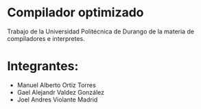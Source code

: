 # Compilador optimizado
Trabajo de la Universidad Politécnica de Durango de la materia de compiladores e interpretes.

# Integrantes: 
* Manuel Alberto Ortiz Torres
* Gael Alejandr Valdez González
* Joel Andres Violante Madrid
